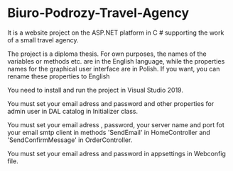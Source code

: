 # Biuro-Podrozy-Travel-Agency

It is a website project on the ASP.NET platform in C # supporting the work of a small travel agency.

The project is a diploma thesis. For own purposes, the names of the variables or methods etc. are in the English language,
while the properties names  for the graphical user interface are in Polish.
If you want, you can rename these properties to English

You need to install and run the project in Visual Studio 2019.

You must set your email adress and password and other properties for admin user in DAL catalog in Initializer class.

You must set your email adress , password, your server name and port fot your email smtp client in methods 'SendEmail' in HomeController and 'SendConfirmMessage' in OrderController.

You must set your email adress and password in appsettings in Webconfig file.
